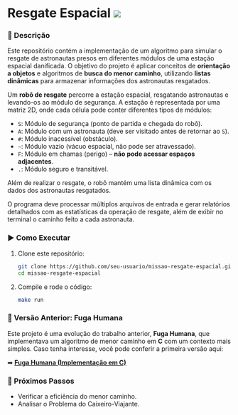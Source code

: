 # Resgate Espacial <img src="https://img.shields.io/badge/C%2B%2B-00599C?style=for-the-badge&logo=c%2B%2B&logoColor=white">

### 📌 Descrição

Este repositório contém a implementação de um algoritmo para simular o resgate de astronautas presos em diferentes módulos de uma estação espacial danificada. O objetivo do projeto é aplicar conceitos de **orientação a objetos** e algoritmos de **busca do menor caminho**, utilizando **listas dinâmicas** para armazenar informações dos astronautas resgatados.

Um **robô de resgate** percorre a estação espacial, resgatando astronautas e levando-os ao módulo de segurança. A estação é representada por uma matriz 2D, onde cada célula pode conter diferentes tipos de módulos:

- `S`: Módulo de segurança (ponto de partida e chegada do robô).
- `A`: Módulo com um astronauta (deve ser visitado antes de retornar ao `S`).
- `#`: Módulo inacessível (obstáculo).
- `~`: Módulo vazio (vácuo espacial, não pode ser atravessado).
- `F`: Módulo em chamas (perigo) – **não pode acessar espaços adjacentes**.
- `.`: Módulo seguro e transitável.

Além de realizar o resgate, o robô mantém uma lista dinâmica com os dados dos astronautas resgatados.

O programa deve processar múltiplos arquivos de entrada e gerar relatórios detalhados com as estatísticas da operação de resgate, além de exibir no terminal o caminho feito a cada astronauta.

### ▶ Como Executar

1. Clone este repositório:
   ```sh
   git clone https://github.com/seu-usuario/missao-resgate-espacial.git
   cd missao-resgate-espacial
   ```

2. Compile e rode o código:
   ```sh
   make run
   ```

### 🔗 Versão Anterior: Fuga Humana

Este projeto é uma evolução do trabalho anterior, **Fuga Humana**, que implementava um algoritmo de menor caminho em **C** com um contexto mais simples. Caso tenha interesse, você pode conferir a primeira versão aqui:

➡ **[Fuga Humana (Implementação em C)](link-para-o-repositório-c)**

### 📌 Próximos Passos

- Verificar a eficiência do menor caminho.
- Analisar o Problema do Caixeiro-Viajante.
